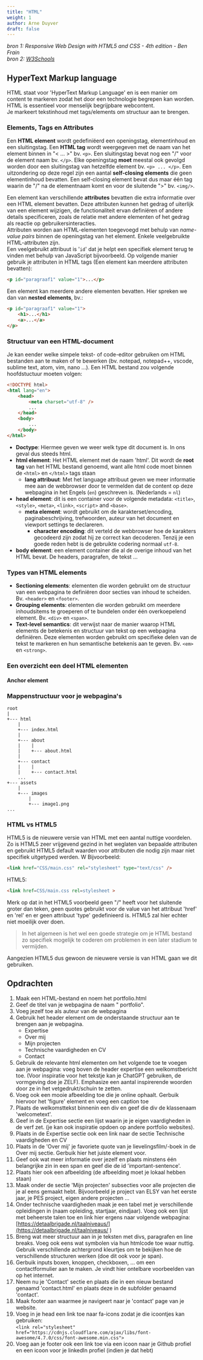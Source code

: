 ```yaml
---
title: "HTML"
weight: 1
author: Arne Duyver
draft: false
---
```


_bron 1: Responsive Web Design with HTML5 and CSS - 4th edition - Ben Frain_</br>
_bron 2: [W3Schools](https://www.w3schools.com/html/default.asp)_

## HyperText Markup language
HTML staat voor 'HyperText Markup Language' en is een manier om content te markeren zodat het door een technologie begrepen kan worden. HTML is essentieel voor menselijk begrijpbare webcontent.
</br>Je markeert tekstinhoud met tags/elements om structuur aan te brengen.

### Elements, Tags en Attributes
Een **HTML element** wordt gedefiniëerd een openingstag, elementinhoud en een sluitingstag. Een **HTML tag** wordt weergegeven met de naam van het element binnen in "< ... >" bv. `<p>`. Een sluitingstag bevat nog een "/" voor de element naam bv. `</p>`. Elke openingstag **moet** meestal ook gevolgd worden door een sluitingstag van hetzelfde element bv. `<p> ... </p>`. Een uitzondering op deze regel zijn een aantal **self-closing elements** die geen elementinhoud bevatten. Een self-closing element bevat dus maar één tag waarin de "/" na de elementnaam komt en voor de sluitende ">" bv. `<img/>`.

Een element kan verschillende **attributes** bevatten die extra informatie over een HTML element bevatten. Deze attributen kunnen het gedrag of uiterlijk van een element wijzigen, de functionaliteit ervan definiëren of andere details specificeren, zoals de relatie met andere elementen of het gedrag als reactie op gebruikersinteracties. 
</br>Attributen worden aan HTML-elementen toegevoegd met behulp van _name-value pairs_ binnen de openingstag van het element. Enkele veelgebruikte HTML-attributen zijn.
</br>Een veelgebruikt attribuut is '`id`' dat je helpt een specifiek element terug te vinden met behulp van JavaScript bijvoorbeeld. Op volgende manier gebruik je attributen in HTML tags (Een element kan meerdere attributen bevatten):
```html
<p id="paragraaf1" value="1">...</p>
```

Een element kan meerdere andere elementen bevatten. Hier spreken we dan van **nested elements**, bv.:
```html
<p id="paragraaf1" value="1">
    <h1>...</h1>
    <a>...</a>
</p>
```

### Structuur van een HTML-document
Je kan eender welke simpele tekst- of code-editor gebruiken om HTML bestanden aan te maken of te bewerken (bv. notepad, notepad++, vscode, sublime text, atom, vim, nano ...). Een HTML bestand zou volgende hoofdstuctuur moeten volgen:
```html
<!DOCTYPE html>
<html lang="en">
    <head>
        <meta charset="utf-8" />
        ...
    </head>
    <body>
        ...
    </body>
</html>
```

- **Doctype**: Hiermee geven we weer welk type dit document is. In ons geval dus steeds html.
- **html element**: Het HTML element met de naam 'html'. Dit wordt de **root tag** van het HTML bestand genoemd, want alle html code moet binnen de `<html>` en `</html>` tags staan
    - **lang attribuut**: Met het language attribuut geven we meer informatie mee aan de webbrowser door te vermelden dat de content op deze webpagina in het Engels (`en`) geschreven is. (Nederlands =  `nl`)
- **head element**: dit is een container voor de volgende metadata: `<title>`, `<style>`, `<meta>`, `<link>`, `<script>` and `<base>`.
    - **meta element**: wordt gebruikt om de karakterset/encoding, paginabeschrijving, trefwoorden, auteur van het document en viewport settings te declareren.
        - **character encoding**: dit verteld de webbrowser hoe de karakters gecodeerd zijn zodat hij ze correct kan decoderen. Tenzij je een goede reden hebt is de gebruikte codering normaal `utf-8`.
- **body element**: een element container die al de overige inhoud van het HTML bevat. De headers, paragrafen, de tekst ...

### Types van HTML elements
- **Sectioning elements**: elementen die worden gebruikt om de structuur van een webpagina te definiëren door secties van inhoud te scheiden. Bv. `<header>` en `<footer>`.
- **Grouping elements**: elementen die worden gebruikt om meerdere inhoudsitems te groeperen of te bundelen onder één overkoepelend element. Bv. `<div>` en `<span>`.
- **Text-level semantics**: dit verwijst naar de manier waarop HTML elements de betekenis en structuur van tekst op een webpagina definiëren. Deze elementen worden gebruikt om specifieke delen van de tekst te markeren en hun semantische betekenis aan te geven. Bv. `<em>` en `<strong>`.

### Een overzicht een deel HTML elementen
#### Anchor element


### Mappenstructuur voor je webpagina's
```
root
|
+--- html
    |
    +--- index.html
    |
    +--- about
    |    |
    |    +--- about.html
    |
    +--- contact
    |    |
    |    +--- contact.html
    ...
+--- assets
    |
    +--- images
        |
        +--- image1.png
...
```

### HTML vs HTML5

HTML5 is de nieuwere versie van HTML met een aantal nuttige voordelen. Zo is HTML5 zeer vrijgevend gezind in het weglaten van bepaalde attributen en gebruikt HTML5 default waarden voor attributen die nodig zijn maar niet specifiek uitgetyped werden. W Bijvoorbeeld:

```html
<link href="CSS/main.css" rel="stylesheet" type="text/css" />
```
HTML5:
```html
<link href=CSS/main.css rel=stylesheet >
```
Merk op dat in het HTML5 voorbeeld geen "/" heeft voor het sluitende groter dan teken, geen quotes gebruikt voor de value van het attribuut 'href' en 'rel' en er geen attribuut 'type' gedefinieerd is. HTML5 zal hier echter niet moeilijk over doen.  

<!-- TODO: fix icon -->
> <i class="fa-solid fa-circle-exclamation" aria-hidden="true"></i>
> In het algemeen is het wel een goede strategie om je HTML bestand zo specifiek mogelijk te coderen om problemen in een later stadium te vermijden.

Aangezien HTML5 dus gewoon de nieuwere versie is van HTML gaan we dit gebruiken.

## Opdrachten
1. Maak een HTML-bestand en noem het portfolio.html
2. Geef de titel van je webpagina de naam "<naam> portfolio".
3. Voeg jezelf toe als auteur van de webpagina
4. Gebruik het header element om de onderstaande structuur aan te brengen aan je webpagina.
    - Expertise
    - Over mij
    - Mijn projecten
    - Technische vaardigheden en CV
    - Contact
5. Gebruik de relevante html elementen om het volgende toe te voegen aan je webpagina: voeg boven de header expertise een welkomstbericht toe. (Voor inspiratie voor het tekstje kan je ChatGPT gebruiken, de vormgeving doe je ZELF). Emphasize een aantal inspirerende woorden door ze in het vetgedrukt/schuin te zetten.
6. Voeg ook een mooie afbeelding toe die je online ophaalt. Gerbuik hiervoor het 'figure' element en voeg een caption toe
7. Plaats de welkomsttekst binnenin een div en geef die div de klassenaam 'welcometext'.
8. Geef in de Expertise sectie een lijst waarin je je eigen vaardigheden in de verf zet. (je kan ook inspiratie opdoen op andere portfolio websites).
9. Plaats in de Expertise sectie ook een link naar de sectie Technische vaardigheden en CV
10. Plaats in de 'Over mij' je favoriete quote van je lievelingsfilm/-boek in de Over mij sectie. Gerbuik hier het juiste element voor.
11. Geef ook wat meer informatie over jezelf en plaats minstens één belangrijke zin in een span en geef die de id 'important-sentence'.
12. Plaats hier ook een afbeelding (de afbeelding moet je lokaal hebben staan)
13. Maak onder de sectie 'Mijn projecten' subsecties voor alle projecten die je al eens gemaakt hebt. Bijvoorbeeld je project van ELSY van het eerste jaar, je PES project, eigen andere projecten …
14. Onder technische vaardigheden maak je een tabel met je verschillende opleidingen in (naam opleiding, startjaar, eindjaar). Voeg ook een lijst met beheerste talen toe en link hier ergens naar  volgende webpagina: [https://detaalbrigade.nl/taalniveaus/](https://detaalbrigade.nl/taalniveaus/ )
15. Breng wat meer structuur aan in je teksten met divs, paragrafen en line breaks. Voeg ook eens wat symbolen via hun htmlcode toe waar nuttig. Gebruik verschillende achtergrond kleurtjes om te bekijken hoe de verschillende structuren werken (doe dit ook voor je span).
16. Gerbuik inputs boxen, knoppen, checkboxen, … om een contactformulier aan te maken. Je vindt hier ontelbare voorbeelden van op het internet. 
17. Neem nu je 'Contact' sectie en plaats die in een nieuw bestand genaamd 'contact.html' en plaats deze in de subfolder genaamd 'contact'.
18. Maak footer aan waarmee je navigeert naar je 'contact' page van je website.
19. Voeg in je head een link toe naar fa-icons zodat je die icoontjes kan gebruiken: 
<br/>`<link rel="stylesheet" href="https://cdnjs.cloudflare.com/ajax/libs/font-awesome/4.7.0/css/font-awesome.min.css">`
20. Voeg aan je footer ook een link toe via een icoon naar je Github profiel en een icoon voor je linkedIn profiel (indien je dat hebt)